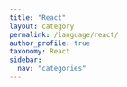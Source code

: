 ```yaml
---
title: "React"
layout: category
permalink: /language/react/
author_profile: true
taxonomy: React
sidebar:
  nav: "categories"
---
```


